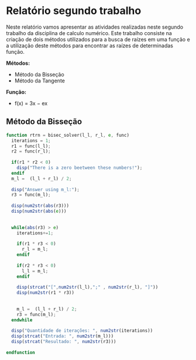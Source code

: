 Relatório segundo trabalho
===

Neste relatório vamos apresentar as atividades realizadas neste segundo trabalho da disciplina de calculo numérico. Este trabalho consiste na criação de dois métodos utilizados para a busca de raízes em uma função e a utilização deste métodos para encontrar as raízes de determinadas função.

**Métodos:**
* Método da Bisseção
* Método da Tangente

**Função:**
* f(x) = 3x − ex


## Método da Bisseção

```octave
function rtrn = bisec_solver(l_l, r_l, e, func)
  iterations = 1;
  r1 = func(l_l);
  r2 = func(r_l);
  
  if(r1 * r2 < 0)
    disp("There is a zero beetween these numbers!");
  endif 
  m_l =  (l_l + r_l) / 2;
  
  disp("Answer using m_l:");
  r3 = func(m_l);
  
  disp(num2str(abs(r3)))
  disp(num2str(abs(e)))
  
  
  while(abs(r3) > e)
    iterations+=1;
    
    if(r1 * r3 < 0)
      r_l = m_l;
    endif
    
    if(r2 * r3 < 0)
      l_l = m_l;
    endif
    
    disp(strcat("[",num2str(l_l),";" , num2str(r_l), "]"))
    disp(num2str(r1 * r3))
    
    
    m_l =  (l_l + r_l) / 2;
    r3 = func(m_l);
  endwhile
  
  disp("Quantidade de iterações: ", num2str(iterations))
  disp(strcat("Entrada: ", num2str(m_l)))
  disp(strcat("Resultado: ", num2str(r3)))
  
endfunction
```
